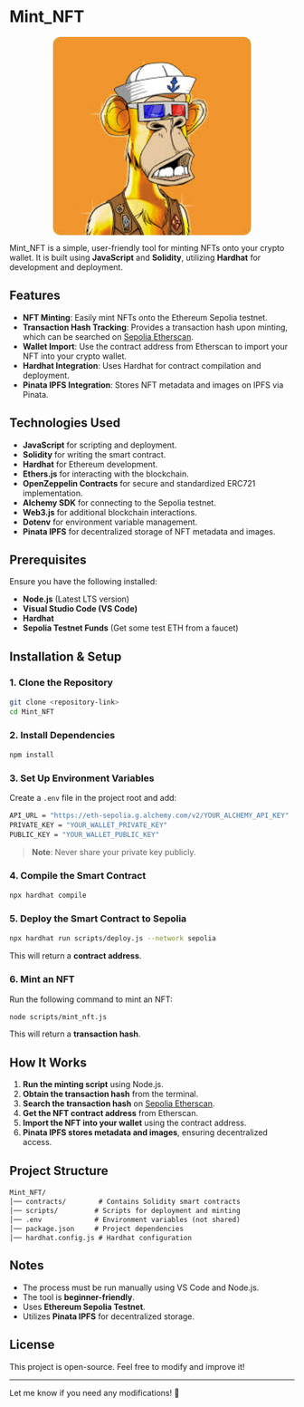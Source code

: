 # Mint_NFT

<p align="center">
<img align="center" alt="coding" width="350" src="https://github.com/Platypus96/Mint_NFT/blob/main/NFT_MONKEY.jpeg">
</p>

Mint_NFT is a simple, user-friendly tool for minting NFTs onto your crypto wallet. It is built using **JavaScript** and **Solidity**, utilizing **Hardhat** for development and deployment.

## Features
- **NFT Minting**: Easily mint NFTs onto the Ethereum Sepolia testnet.
- **Transaction Hash Tracking**: Provides a transaction hash upon minting, which can be searched on [Sepolia Etherscan](https://sepolia.etherscan.io/).
- **Wallet Import**: Use the contract address from Etherscan to import your NFT into your crypto wallet.
- **Hardhat Integration**: Uses Hardhat for contract compilation and deployment.
- **Pinata IPFS Integration**: Stores NFT metadata and images on IPFS via Pinata.

## Technologies Used
- **JavaScript** for scripting and deployment.
- **Solidity** for writing the smart contract.
- **Hardhat** for Ethereum development.
- **Ethers.js** for interacting with the blockchain.
- **OpenZeppelin Contracts** for secure and standardized ERC721 implementation.
- **Alchemy SDK** for connecting to the Sepolia testnet.
- **Web3.js** for additional blockchain interactions.
- **Dotenv** for environment variable management.
- **Pinata IPFS** for decentralized storage of NFT metadata and images.

## Prerequisites
Ensure you have the following installed:
- **Node.js** (Latest LTS version)
- **Visual Studio Code (VS Code)**
- **Hardhat**
- **Sepolia Testnet Funds** (Get some test ETH from a faucet)

## Installation & Setup
### 1. Clone the Repository
```sh
git clone <repository-link>
cd Mint_NFT
```

### 2. Install Dependencies
```sh
npm install
```

### 3. Set Up Environment Variables
Create a `.env` file in the project root and add:
```sh
API_URL = "https://eth-sepolia.g.alchemy.com/v2/YOUR_ALCHEMY_API_KEY"
PRIVATE_KEY = "YOUR_WALLET_PRIVATE_KEY"
PUBLIC_KEY = "YOUR_WALLET_PUBLIC_KEY"
```
> **Note**: Never share your private key publicly.

### 4. Compile the Smart Contract
```sh
npx hardhat compile
```

### 5. Deploy the Smart Contract to Sepolia
```sh
npx hardhat run scripts/deploy.js --network sepolia
```
This will return a **contract address**.

### 6. Mint an NFT
Run the following command to mint an NFT:
```sh
node scripts/mint_nft.js
```
This will return a **transaction hash**.

## How It Works
1. **Run the minting script** using Node.js.
2. **Obtain the transaction hash** from the terminal.
3. **Search the transaction hash** on [Sepolia Etherscan](https://sepolia.etherscan.io/).
4. **Get the NFT contract address** from Etherscan.
5. **Import the NFT into your wallet** using the contract address.
6. **Pinata IPFS stores metadata and images**, ensuring decentralized access.

## Project Structure
```
Mint_NFT/
│── contracts/        # Contains Solidity smart contracts
│── scripts/         # Scripts for deployment and minting
│── .env             # Environment variables (not shared)
│── package.json     # Project dependencies
│── hardhat.config.js # Hardhat configuration
```

## Notes
- The process must be run manually using VS Code and Node.js.
- The tool is **beginner-friendly**.
- Uses **Ethereum Sepolia Testnet**.
- Utilizes **Pinata IPFS** for decentralized storage.

## License
This project is open-source. Feel free to modify and improve it!

---
Let me know if you need any modifications! 🚀

